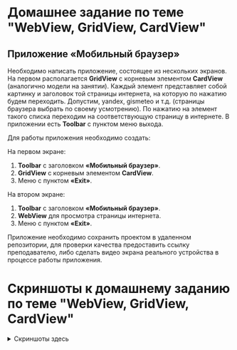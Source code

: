 # Домашнее задание по теме "WebView, GridView, CardView"

## Приложение «Мобильный браузер»

Необходимо написать приложение, состоящее из нескольких экранов. На первом располагается **GridView** с корневым элементом **CardView** (аналогично модели на занятии). Каждый элемент представляет собой картинку и заголовок той страницы интернета, на которую по нажатию будем переходить. Допустим, yandex, gismeteo и т.д. (страницы браузера выбрать по своему усмотрению). По нажатию на элемент такого списка переходим на соответствующую страницу в интернете. В приложении есть **Toolbar** с пунктом меню выхода.

Для работы приложения необходимо создать:

На первом экране:

1. **Toolbar** с заголовком **«Мобильный браузер»**.
2. **GridView** с корневым элементом **CardView**.
3. Меню с пунктом **«Exit»**.

На втором экране:

1. **Toolbar** с заголовком **«Мобильный браузер»**.
2. **WebView** для просмотра страницы интернета.
3. Меню с пунктом **«Exit»**.

Приложение необходимо сохранить проектом в удаленном репозитории, для проверки качества предоставить ссылку преподавателю, либо сделать видео экрана реального устройства в процессе работы приложения.

# Скриншоты к домашнему заданию по теме "WebView, GridView, CardView"

<details>
<summary> Скриншоты здесь </summary>

![](md/1.png)
![](md/2.png)
![](md/3.png)
![](md/4.png)
![](md/5.png)

</details>